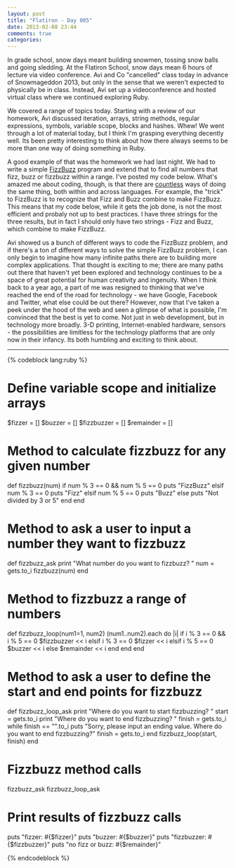 ```yaml
---
layout: post
title: "Flatiron - Day 005"
date: 2013-02-08 23:44
comments: true
categories: 
---
```

In grade school, snow days meant building snowmen, tossing snow balls and going sledding. At the Flatiron School, snow days mean 6 hours of lecture via video conference. Avi and Co "cancelled" class today in advance of Snowmageddon 2013, but only in the sense that we weren't expected to physically be in class. Instead, Avi set up a videoconference and hosted virtual class where we continued exploring Ruby.

<!--more-->

We covered a range of topics today. Starting with a review of our homework, Avi discussed iteration, arrays, string methods, regular expressions, symbols, variable scope, blocks and hashes. Whew! We went through a lot of material today, but I think I'm grasping everything decently well. Its been pretty interesting to think about how there always seems to be more than one way of doing something in Ruby. 

A good example of that was the homework we had last night. We had to write a simple <a href="http://en.wikipedia.org/wiki/Fizz_buzz" target="_blank">FizzBuzz</a> program and extend that to find all numbers that fizz, buzz or fizzbuzz within a range. I've posted my code below. What's amazed me about coding, though, is that there are <a href="http://rosettacode.org/wiki/FizzBuzz" target="_blank">countless</a> ways of doing the same thing, both within and across languages. For example, the "trick" to FizzBuzz is to recognize that Fizz and Buzz combine to make FizzBuzz. This means that my code below, while it gets the job done, is not the most efficient and probaly not up to best practices. I have three strings for the three results, but in fact I should only have two strings - Fizz and Buzz, which combine to make FizzBuzz. 

Avi showed us a bunch of different ways to code the FizzBuzz problem, and if there's a ton of different ways to solve the simple FizzBuzz problem, I can only begin to imagine how many infinite paths there are to building more complex applications. That thought is exciting to me; there are many paths out there that haven't yet been explored and technology continues to be a space of great potential for human creativity and ingenuity. When I think back to a year ago, a part of me was resigned to thinking that we've reached the end of the road for technology - we have Google, Facebook and Twitter, what else could be out there? However, now that I've taken a peek under the hood of the web and seen a glimpse of what is possible, I'm convinced that the best is yet to come. Not just in web development, but in technology more broadly. 3-D printing, Internet-enabled hardware, sensors - the possibilities are limitless for the technology platforms that are only now in their infancy. Its both humbling and exciting to think about.

--------

{% codeblock lang:ruby %}
# Define variable scope and initialize arrays

$fizzer = []
$buzzer = []
$fizzbuzzer = []
$remainder = []

# Method to calculate fizzbuzz for any given number

def fizzbuzz(num)
  if num % 3 == 0 && num % 5 == 0
    puts "FizzBuzz"
  elsif num % 3 == 0
    puts "Fizz"
  elsif num % 5 == 0
    puts "Buzz"
  else
    puts "Not divided by 3 or 5"
  end
end

# Method to ask a user to input a number they want to fizzbuzz

def fizzbuzz_ask
  print "What number do you want to fizzbuzz? "
  num = gets.to_i
  fizzbuzz(num)
end

# Method to fizzbuzz a range of numbers

def fizzbuzz_loop(num1=1, num2)
  (num1..num2).each do |i|
    if i % 3 == 0 && i % 5 == 0
      $fizzbuzzer << i
    elsif i % 3 == 0
      $fizzer << i
    elsif i % 5 == 0
      $buzzer << i
    else
      $remainder << i
    end
  end
end

# Method to ask a user to define the start and end points for fizzbuzz

def fizzbuzz_loop_ask
  print "Where do you want to start fizzbuzzing? "
  start = gets.to_i
  print "Where do you want to end fizzbuzzing? "
  finish = gets.to_i
  while finish == "".to_i
    puts "Sorry, please input an ending value. Where do you want to end fizzbuzzing?"
    finish = gets.to_i
  end
  fizzbuzz_loop(start, finish)
end

# Fizzbuzz method calls

fizzbuzz_ask
fizzbuzz_loop_ask

# Print results of fizzbuzz calls

puts "fizzer: #{$fizzer}"
puts "buzzer: #{$buzzer}"
puts "fizzbuzzer: #{$fizzbuzzer}"
puts "no fizz or buzz: #{$remainder}"

{% endcodeblock %}